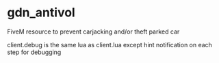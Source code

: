 # gdn_antivol
FiveM resource to prevent carjacking and/or theft parked car

client.debug is the same lua as client.lua except hint notification on each step for debugging
